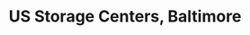 ---
title: "US Storage Centers, Baltimore"
url: /baltimore/us-storage-centers-baltimore/
shop: storage rental
---